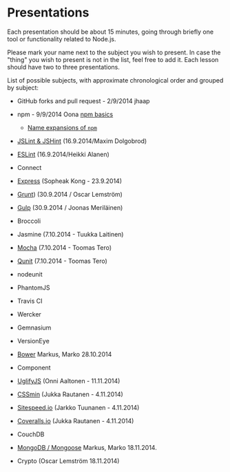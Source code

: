 # Presentations

Each presentation should be about 15 minutes, going through briefly one tool or functionality related to Node.js.

Please mark your name next to the subject you wish to present. In case the "thing" you wish to present is not in the
list, feel free to add it.
Each lesson should have two to three presentations.

List of possible subjects, with approximate chronological order and grouped by subject:

- GitHub forks and pull request - 2/9/2014 jhaap

- npm - 9/9/2014 Oona [npm basics](https://speakerdeck.com/oona/npm-basics)
  - [Name expansions of `npm`](https://github.com/npm/npm-expansions/blob/master/index.json)

- [JSLint & JSHint](https://speakerdeck.com/tariel/jslint-and-jslint) (16.9.2014/Maxim Dolgobrod)
- [ESLint](https://speakerdeck.com/heikkialanen/eslint-presentation) (16.9.2014/Heikki Alanen)

- Connect
- [Express](https://speakerdeck.com/skyfire/express-dot-js) (Sopheak Kong - 23.9.2014)

- [Grunt](https://slides.com/oscarlemstrom/gruntjs/)) (30.9.2014 / Oscar Lemström)
- [Gulp](https://slides.com/joonasmerilainen/gulp-js/) (30.9.2014 / Joonas Meriläinen)
- Broccoli

- Jasmine (7.10.2014 - Tuukka Laitinen)
- [Mocha](https://speakerdeck.com/tomter/mocha-ja-qunit) (7.10.2014 - Toomas Tero)
- [Qunit](https://speakerdeck.com/tomter/mocha-ja-qunit) (7.10.2014 - Toomas Tero)
- nodeunit
- PhantomJS

- Travis CI
- Wercker

- Gemnasium
- VersionEye

- [Bower](http://markoham.github.io/NodeJS-Presentation-Bower/) Markus, Marko 28.10.2014
- Component

- [UglifyJS](https://slides.com/onnia/uglifyjs) (Onni Aaltonen - 11.11.2014)
- [CSSmin](https://speakerdeck.com/jukra/cssmin) (Jukka Rautanen - 4.11.2014)
- [Sitespeed.io](https://speakerdeck.com/tuunanen/sitespeed-dot-io) (Jarkko Tuunanen - 4.11.2014)
- [Coveralls.io](https://speakerdeck.com/jukra/coveralls-dot-io) (Jukka Rautanen - 4.11.2014)

- CouchDB
- [MongoDB / Mongoose](https://github.com/Markoham/NodeJS-Presentation-MongoDB) Markus, Marko 18.11.2014.
- Crypto (Oscar Lemström 18.11.2014)
